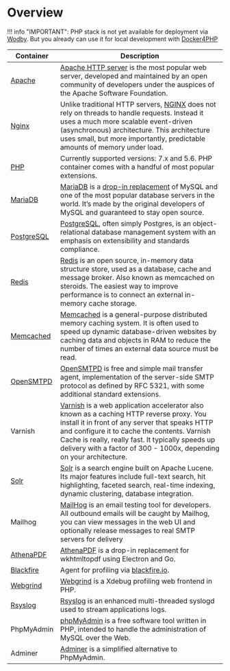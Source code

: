 # Overview

!!! info "IMPORTANT":
    PHP stack is not yet available for deployment via [Wodby](https://wodby.com). But you already can use it for local development with [Docker4PHP](local/index.md)

[Nginx]: containers/nginx.md
[Apache]: containers/apache.md
[AthenaPDF]: containers/athenapdf.md
[PHP]: containers/php.md
[SSHD]: containers/ssh.md
[Cron]: containers/cron.md
[MariaDB]: containers/mariadb.md
[PostgreSQL]: containers/postgres.md
[Redis]: containers/redis.md
[Solr]: containers/solr.md
[Memcached]: containers/memcached.md
[OpenSMTPD]: containers/opensmtpd.md
[Webgrind]: containers/webgrind.md
[Blackfire]: containers/blackfire.md
[Rsyslog]: containers/rsyslog.md
[AthenaPDF]: https://cloud.wodby.com/stackhub/249c859b-9368-41cc-b6a6-6148e6a77337

| Container | Description |
| --------- | ----------- |
| [Apache] | [Apache HTTP server](https://httpd.apache.org) is the most popular web server, developed and maintained by an open community of developers under the auspices of the Apache Software Foundation. |
| [Nginx] | Unlike traditional HTTP servers, [NGINX](http://nginx.org) does not rely on threads to handle requests. Instead it uses a much more scalable event-driven (asynchronous) architecture. This architecture uses small, but more importantly, predictable amounts of memory under load. |
| [PHP] | Currently supported versions: 7.x and 5.6. PHP container comes with a handful of most popular extensions. |
| [MariaDB] | [MariaDB](http://mariadb.org) is a [drop-in replacement](https://en.wikipedia.org/wiki/Drop-in_replacement) of MySQL and one of the most popular database servers in the world. It’s made by the original developers of MySQL and guaranteed to stay open source. |
| [PostgreSQL] | [PostgreSQL](http://postgres.org), often simply Postgres, is an object-relational database management system with an emphasis on extensibility and standards compliance.|
| [Redis] | [Redis](https://redis.io) is an open source, in-memory data structure store, used as a database, cache and message broker. Also known as memcached on steroids. The easiest way to improve performance is to connect an external in-memory cache storage. |
| [Memcached] | [Memcached](https://memcached.org) is a general-purpose distributed memory caching system. It is often used to speed up dynamic database-driven websites by caching data and objects in RAM to reduce the number of times an external data source must be read. |
| [OpenSMTPD] | [OpenSMTPD](https://www.opensmtpd.org) is free and simple mail transfer agent, implementation of the server-side SMTP protocol as defined by RFC 5321, with some additional standard extensions. |
| Varnish | [Varnish](http://varnish-cache.org) is a web application accelerator also known as a caching HTTP reverse proxy. You install it in front of any server that speaks HTTP and configure it to cache the contents. Varnish Cache is really, really fast. It typically speeds up delivery with a factor of 300 - 1000x, depending on your architecture. |
| [Solr] | [Solr](http://lucene.apache.org/solr) is a search engine built on Apache Lucene. Its major features include full-text search, hit highlighting, faceted search, real-time indexing, dynamic clustering, database integration. |
| Mailhog | [MailHog](https://github.com/mailhog/MailHog) is an email testing tool for developers. All outbound emails will be caught by Mailhog, you can view messages in the web UI and optionally release messages to real SMTP servers for delivery |
| [AthenaPDF] | [AthenaPDF](http://www.athenapdf.com) is a drop-in replacement for wkhtmltopdf using Electron and Go. |
| [Blackfire] | Agent for profiling via [blackfire.io](https://blackfire.io/docs/reference-guide/faq). |
| [Webgrind] | [Webgrind](https://github.com/jokkedk/webgrind) is a Xdebug profiling web frontend in PHP. |
| [Rsyslog] | [Rsyslog](http://www.rsyslog.com) is an enhanced multi-threaded syslogd used to stream applications logs. |
| PhpMyAdmin | [phpMyAdmin](https://www.phpmyadmin.net) is a free software tool written in PHP, intended to handle the administration of MySQL over the Web. |
| Adminer | [Adminer](https://www.adminer.org) is a simplified alternative to PhpMyAdmin. |
